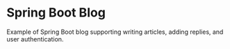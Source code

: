 # Spring Boot Blog

Example of Spring Boot blog supporting writing articles, adding replies, and user authentication.